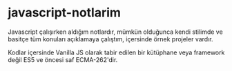 # javascript-notlarim
Javascript çalışırken aldığım notlardır, mümkün olduğunca kendi stilimde ve basitçe tüm konuları açıklamaya çalıştım, içersinde örnek projeler vardır.

Kodlar içersinde Vanilla JS olarak tabir edilen bir kütüphane veya framework değil ES5 ve öncesi saf ECMA-262'dir.

